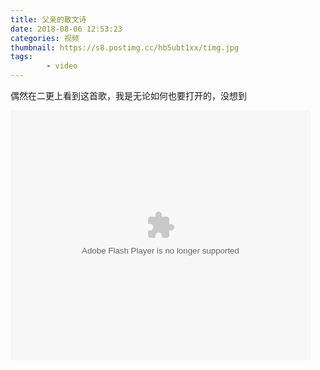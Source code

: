 ```yaml
---
title: 父亲的散文诗
date: 2018-08-06 12:53:23
categories: 视频
thumbnail: https://s8.postimg.cc/hb5ubt1xx/timg.jpg 
tags:
        - video
---
```

偶然在二更上看到这首歌，我是无论如何也要打开的，没想到
<!-- more -->
<embed src="https://imgcache.qq.com/tencentvideo_v1/playerv3/TPout.swf?max_age=86400&v=20161117&vid=s05145dvkmu&auto=0" allowFullScreen="true" quality="high" width="480" height="400" align="middle" allowScriptAccess="always" type="application/x-shockwave-flash"></embed>
